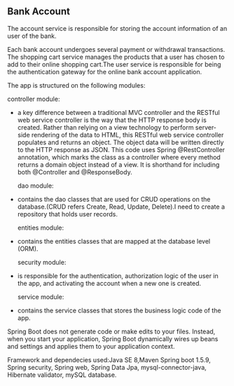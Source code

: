 ## Bank Account
The account service is responsible for storing the account information of an user of the bank.

Each bank account undergoes several payment or withdrawal transactions.
The shopping cart service manages the products that a user has chosen to add to their online shopping cart.The user service is responsible for being the authentication gateway for the online bank account application.

The app is structured on the following modules:

  controller module: 
- a key difference between a traditional MVC controller and the RESTful web service controller is the way that the HTTP response body is created. Rather than relying on a view technology to perform server-side rendering of the data to HTML, this RESTful web service controller populates and returns an object. The object data will be written directly to the HTTP response as JSON.
This code uses Spring @RestController annotation, which marks the class as a controller where every method returns a domain object instead of a view. It is shorthand for including both @Controller and @ResponseBody.

    dao module:
- contains the dao classes that are used for CRUD operations on the database.(CRUD refers Create, Read, Update, Delete).I need to create a repository that holds user records.

    entities module: 
- contains the entities classes that are mapped at the database level (ORM).

    security module: 
- is responsible for the authentication, authorization logic of the user in the app, and activating the account when a new one is created.

    service module:
- contains the service classes that stores the business logic code of the app.

Spring Boot does not generate code or make edits to your files. Instead, when you start your application, Spring Boot dynamically wires up beans and settings and applies them to your application context. 

Framework and dependecies used:Java SE 8,Maven Spring boot 1.5.9, Spring security, Spring web, Spring Data Jpa, mysql-connector-java, Hibernate validator, mySQL database.



